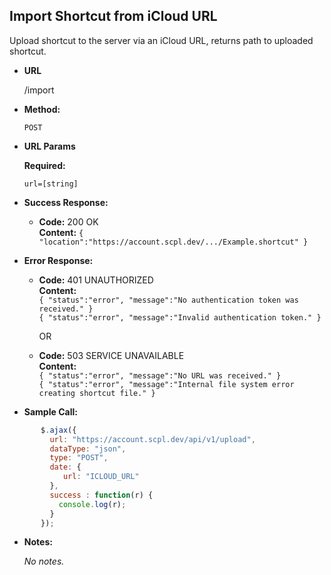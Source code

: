 **Import Shortcut from iCloud URL**
----
Upload shortcut to the server via an iCloud URL, returns path to uploaded shortcut.

* **URL**

  /import

* **Method:**

  `POST`

*  **URL Params**

   **Required:**

   `url=[string]`

* **Success Response:**

     * **Code:** 200 OK <br />
       **Content:** `{ "location":"https://account.scpl.dev/.../Example.shortcut" }`

* **Error Response:**

   * **Code:** 401 UNAUTHORIZED <br />
     **Content:**<br/>
     `{ "status":"error", "message":"No authentication token was received." }`<br/>
     `{ "status":"error", "message":"Invalid authentication token." }`

     OR

    * **Code:** 503 SERVICE UNAVAILABLE <br />
       **Content:**<br/>
       `{ "status":"error", "message":"No URL was received." }`<br/>
       `{ "status":"error", "message":"Internal file system error creating shortcut file." }`

* **Sample Call:**

```javascript
       $.ajax({
         url: "https://account.scpl.dev/api/v1/upload",
         dataType: "json",
         type: "POST",
         date: {
            url: "ICLOUD_URL"
         },
         success : function(r) {
           console.log(r);
         }
       });
```

   * **Notes:**

     _No notes._

